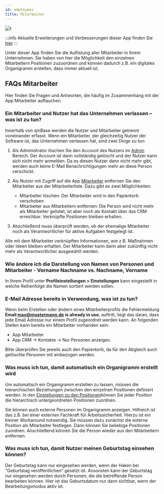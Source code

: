 ```yaml
---
id: employees
title: Mitarbeiter
---
```


![t](https://caqadmin.blob.core.windows.net/public-screenshots/All%20Integration%20Specs/Employees.png)

:::info Aktuelle Erweiterungen und Verbesserungen dieser App finden Sie [hier](/blog/tags/mitarbeiter)
:::

Unter dieser App finden Sie die Auflistung aller Mitarbeiter in Ihrem Unternehmen. Sie haben von hier die Möglichkeit den einzelnen Mitarbeitern Positionen zuzuordnen und können dadurch z.B. ein digitales Organigramm erstellen, dass immer aktuell ist.

## FAQs Mitarbeiter

Hier finden Sie Fragen und Antworten, die häufig im Zusammenhang mit der App Mitarbeiter auftauchen.

### Ein Mitarbeiter und Nutzer hat das Unternehmen verlassen – was ist zu tun?

Innerhalb von qmBase werden die Nutzer und Mitarbeiter getrennt voneinander erfasst. Wenn ein Mitarbeiter, der gleichzeitig Nutzer der Software ist, das Unternehmen verlassen hat, sind zwei Dinge zu tun:

1. Als Administrator löschen Sie den Account des Nutzers im [Admin](https://app.qmbase.com/Account/findworkspace?returnUrl=/admin/users) Bereich.
   Der Account ist dann vollständig gelöscht und der Nutzer kann sich nicht mehr anmelden.
   Da es diesen Nutzer dann nicht mehr gibt, werden auch keine E-Mail Benachrichtigungen mehr an diese Person verschickt.

2. Als Nutzer mit Zugriff auf die App [Mitarbeiter](https://app.qmbase.com/Account/findworkspace?returnUrl=/employees) entfernen Sie den Mitarbeiter aus der Mitarbeiterliste. Dazu gibt es zwei Möglichkeiten:

   - Mitarbeiter löschen: Der Mitarbeiter wird in den Papierkorb verschoben
   - Mitarbeiter aus Mitarbeitern entfernen: Die Person wird nicht mehr als Mitarbeiter gelistet, ist aber noch als Kontakt über das CRM erreichbar. Verknüpfte Positionen bleiben erhalten.

3. Abschließend muss überprüft werden, ob der ehemalige Mitarbeiter noch als Verantwortlicher für aktive Aufgaben festgelegt ist.

Alle mit dem Mitarbeiter verknüpften Informationen, wie z.B. Maßnahmen oder Ideen bleiben erhalten. Der Mitarbeiter kann dann aber zukünftig nicht mehr als Verantwortlicher ausgewählt werden.

### Wie ändere ich die Darstellung von Namen von Personen und Mitarbeiter - Vorname Nachname vs. Nachname, Vorname

In Ihrem Profil unter **Profileinstellungen > Einstellungen** kann eingestellt in welche Reihenfolge die Namen sortiert werden sollen.

### E-Mail Adresse bereits in Verwendung, was ist zu tun?

Wenn beim Erstellen oder ändern eines Mitarbeiterprofils die Fehlermeldung **Email <max@mustermann.de> is already in use.** auftritt, liegt das daran, dass jede Email Adresse nur einem Profil zugeordnet werden kann.
An folgenden Stellen kann bereits ein Mitarbeiter vorhanden sein:

- App Mitarbeiter
- App CRM -> Kontakte -> Nur Personen anzeigen.

Bitte überprüfen Sie jeweils auch den Papierkorb, da für den Abgleich auch gelöschte Personen mit einbezogen werden.

### Was muss ich tun, damit automatisch ein Organigramm erstellt wird

Um automatisch ein Organigramm erstellen zu lassen, müssen die hierarchischen Beziehungen zwischen den einzelnen Positionen definiert werden.
In den [Einstellungen zu den Positionen](https://app.qmbase.com/Account/findworkspace?returnUrl=/settings/departmentpositions)können Sie jeder Position die hierarchisch untergeordneten Positionen zuordnen.

Sie können auch externe Personen im Organigramm anzeigen. Hilfreich ist das z.B. bei einer externen Fachkraft für Arbeitssicherheit.
Hierzu ist ein kleiner Workaround notwendig. Sie müssen dazu zunächst die externe Position als Mitarbeiter festlegen.
Dann können Sie beliebige Positionen zuordnen. Anschließend können Sie die Person wieder aus den Mitarbeitern entfernen.

### Was muss ich tun, damit Nutzer meinen Geburtstag einsehen können?

Der Geburtstag kann nur eingesehen werden, wenn der Haken bei "Geburtstag veröffentlichen" gesetzt ist.
Ansonsten kann der Geburtstag nur eingesehen werden durch Personen, die die betreffende Person bearbeiten können. Hier ist das Geburtsdatum nur dann sichtbar, wenn der Bearbeitungsmodus aktiv ist.
